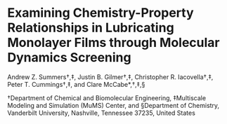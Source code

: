 # Examining Chemistry-Property Relationships in Lubricating Monolayer Films through Molecular Dynamics Screening

Andrew Z. Summers†,‡, Justin B. Gilmer†,‡, Christopher R. Iacovella†,‡, Peter T. Cummings†,‡, and Clare McCabe*,†,‡,§

†Department of Chemical and Biomolecular Engineering, ‡Multiscale Modeling and Simulation (MuMS) Center, and §Department of Chemistry, Vanderbilt University, Nashville, Tennessee 37235, United States
